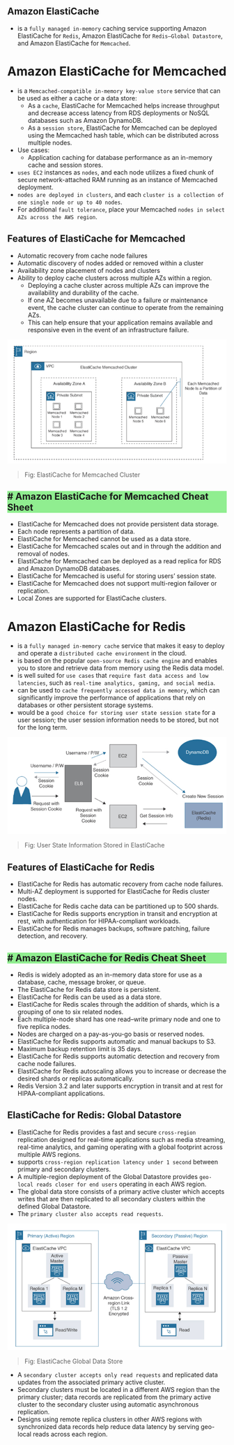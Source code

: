 Amazon ElastiCache
---

- is a `fully managed in-memory` caching service supporting Amazon ElastiCache for `Redis`, Amazon ElastiCache for `Redis—Global Datastore`, and Amazon ElastiCache for `Memcached`.

# Amazon ElastiCache for Memcached

- is a `Memcached-compatible in-memory key-value store` service that can be used as either a cache or a data store:
  - As a `cache`, ElastiCache for Memcached helps increase throughput and decrease access latency from RDS deployments or NoSQL databases such as Amazon DynamoDB.
  - As a `session store`, ElastiCache for Memcached can be deployed using the Memcached hash table, which can be distributed across multiple nodes.
- Use cases:
  - Application caching for database performance as an in-memory cache and session stores.
- `uses EC2` instances as `nodes`, and each node utilizes a fixed chunk of secure network-attached RAM running as an instance of Memcached deployment.
- `nodes are deployed in clusters`, and each `cluster is a collection of one single node or up to 40 nodes`.
- For additional `fault tolerance`, place your Memcached `nodes in select AZs across the AWS region`.

## Features of ElastiCache for Memcached

- Automatic recovery from cache node failures
- Automatic discovery of nodes added or removed within a cluster
- Availability zone placement of nodes and clusters
- Ability to deploy cache clusters across multiple AZs within a region.
  - Deploying a cache cluster across multiple AZs can improve the availability and durability of the cache.
  - If one AZ becomes unavailable due to a failure or maintenance event, the cache cluster can continue to operate from the remaining AZs.
  - This can help ensure that your application remains available and responsive even in the event of an infrastructure failure.

![ElastiCache for Memcached Cluster](../../images/elasti-cache-for-memcached-cluster.png)
> Fig: ElastiCache for Memcached Cluster

<h2 style="background-color:lightgreen"># Amazon ElastiCache for Memcached Cheat Sheet</h2>

- ElastiCache for Memcached does not provide persistent data storage.
- Each node represents a partition of data.
- ElastiCache for Memcached cannot be used as a data store.
- ElastiCache for Memcached scales out and in through the addition and removal of nodes.
- ElastiCache for Memcached can be deployed as a read replica for RDS and Amazon DynamoDB databases.
- ElastiCache for Memcached is useful for storing users’ session state.
- ElastiCache for Memcached does not support multi-region failover or replication.
- Local Zones are supported for ElastiCache clusters.

# Amazon ElastiCache for Redis

- is a `fully managed in-memory cache` service that makes it easy to deploy and operate a `distributed cache environment` in the cloud.
- is based on the popular `open-source Redis cache engine` and enables you to store and retrieve data from memory using the Redis data model.
- is well suited for `use cases` that `require fast data access and low latencies`, such as `real-time analytics, gaming, and social media`.
- can be used to `cache frequently accessed data in memory`, which can significantly improve the performance of applications that rely on databases or other persistent storage systems.
- would be a `good choice for storing user state session state` for a user session; the user session information needs to be stored, but not for the long term.

![User State Information Stored in ElastiCache](../../images/elasti-cache-redis-user-state-information.png)
> Fig: User State Information Stored in ElastiCache

## Features of ElastiCache for Redis

- ElastiCache for Redis has automatic recovery from cache node failures.
- Multi-AZ deployment is supported for ElastiCache for Redis cluster nodes.
- ElastiCache for Redis cache data can be partitioned up to 500 shards.
- ElastiCache for Redis supports encryption in transit and encryption at rest, with authentication for HIPAA-compliant workloads.
- ElastiCache for Redis manages backups, software patching, failure detection, and recovery.

<h2 style="background-color:lightgreen"># Amazon ElastiCache for Redis Cheat Sheet</h2>

- Redis is widely adopted as an in-memory data store for use as a database, cache, message broker, or queue.
- The ElastiCache for Redis data store is persistent.
- ElastiCache for Redis can be used as a data store.
- ElastiCache for Redis scales through the addition of shards, which is a grouping of one to six related nodes.
- Each multiple-node shard has one read–write primary node and one to five replica nodes.
- Nodes are charged on a pay-as-you-go basis or reserved nodes.
- ElastiCache for Redis supports automatic and manual backups to S3.
- Maximum backup retention limit is 35 days.
- ElastiCache for Redis supports automatic detection and recovery from cache node failures.
- ElastiCache for Redis autoscaling allows you to increase or decrease the desired shards or replicas automatically.
- Redis Version 3.2 and later supports encryption in transit and at rest for HIPAA-compliant applications.

## ElastiCache for Redis: Global Datastore

- ElastiCache for Redis provides a fast and secure `cross-region` replication designed for real-time applications such as media streaming, real-time analytics, and gaming operating with a global footprint across multiple AWS regions.
- supports `cross-region replication latency under 1 second` between primary and secondary clusters.
- A multiple-region deployment of the Global Datastore provides `geo-local reads closer for end users` operating in each AWS region.
- The global data store consists of a primary active cluster which accepts writes that are then replicated to all secondary clusters within the defined Global Datastore.
- The `primary cluster also accepts read requests`.

![ElastiCache Global Data Store](../../images/elasti-cache-global-data-store.png)
> Fig: ElastiCache Global Data Store

- A `secondary cluster accepts only read requests` and replicated data updates from the associated primary active cluster.
- Secondary clusters must be located in a different AWS region than the primary cluster; data records are replicated from the primary active cluster to the secondary cluster using automatic asynchronous replication.
-  Designs using remote replica clusters in other AWS regions with synchronized data records help reduce data latency by serving geo-local reads across each region.
